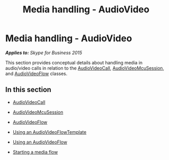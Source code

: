 ﻿---
title: Media handling - AudioVideo
TOCTitle: Media handling - AudioVideo
ms:assetid: 4e4784d8-908d-4371-9bbd-355b6279ac16
ms:mtpsurl: https://msdn.microsoft.com/en-us/library/Dn466027(v=office.16)
ms:contentKeyID: 65239965
ms.date: 07/27/2015
mtps_version: v=office.16
---

# Media handling - AudioVideo


_**Applies to:** Skype for Business 2015_

This section provides conceptual details about handling media in audio/video calls in relation to the [AudioVideoCall](https://msdn.microsoft.com/en-us/library/hh383901\(v=office.16\)), [AudioVideoMcuSession](https://msdn.microsoft.com/en-us/library/hh385298\(v=office.16\)), and [AudioVideoFlow](https://msdn.microsoft.com/en-us/library/hh383533\(v=office.16\)) classes.

## In this section

  - [AudioVideoCall](audiovideocall.md)

  - [AudioVideoMcuSession](audiovideomcusession.md)

  - [AudioVideoFlow](audiovideoflow.md)

  - [Using an AudioVideoFlowTemplate](using-an-audiovideoflowtemplate.md)

  - [Using an AudioVideoFlow](using-an-audiovideoflow.md)

  - [Starting a media flow](starting-a-media-flow.md)

